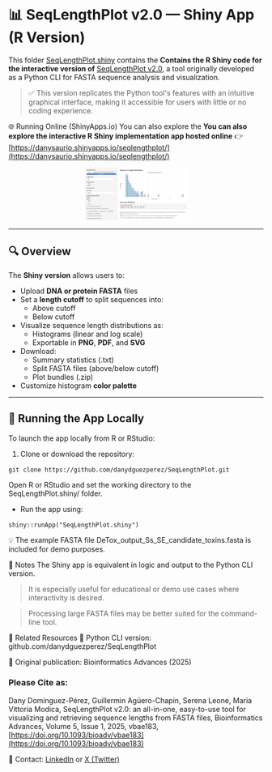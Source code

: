# 📊 SeqLengthPlot v2.0 — Shiny App (R Version)

This folder [SeqLengthPlot.shiny](https://github.com/danydguezperez/SeqLengthPlot/tree/main/SeqLengthPlot.shiny) contains the **Contains the R Shiny code for the interactive version of** [SeqLengthPlot v2.0](https://doi.org/10.1093/bioadv/vbae183), a tool originally developed as a Python CLI for FASTA sequence analysis and visualization.

> ✅ This version replicates the Python tool's features with an intuitive graphical interface, making it accessible for users with little or no coding experience.
> 
🌐 Running Online (ShinyApps.io) 
You can also explore the **You can also explore the interactive R Shiny implementation app hosted online** 👉 [https://danysaurio.shinyapps.io/seqlengthplot/](https://danysaurio.shinyapps.io/seqlengthplot/)


<div align="center">
<img src=https://github.com/danydguezperez/SeqLengthPlot/blob/main/figures/SeqLengthPlot-shiny.png width=40%>
</div>

---

## 🔍 Overview

The **Shiny version** allows users to:

- Upload **DNA or protein FASTA** files
- Set a **length cutoff** to split sequences into:
  - Above cutoff
  - Below cutoff
- Visualize sequence length distributions as:
  - Histograms (linear and log scale)
  - Exportable in **PNG**, **PDF**, and **SVG**
- Download:
  - Summary statistics (.txt)
  - Split FASTA files (above/below cutoff)
  - Plot bundles (.zip)
- Customize histogram **color palette**

---

## 🚀 Running the App Locally

To launch the app locally from R or RStudio:

1. Clone or download the repository:

```
git clone https://github.com/danydguezperez/SeqLengthPlot.git
```

Open R or RStudio and set the working directory to the SeqLengthPlot.shiny/ folder.

- Run the app using:

```
shiny::runApp("SeqLengthPlot.shiny")
```

💡 The example FASTA file DeTox_output_Ss_SE_candidate_toxins.fasta is included for demo purposes.

📎 Notes
The Shiny app is equivalent in logic and output to the Python CLI version.


>It is especially useful for educational or demo use cases where interactivity is desired.

>Processing large FASTA files may be better suited for the command-line tool.

🔗 Related Resources
🐍 Python CLI version: github.com/danydguezperez/SeqLengthPlot

📄 Original publication: Bioinformatics Advances (2025)

### Please Cite as: 

Dany Domínguez-Pérez, Guillermin Agüero-Chapin, Serena Leone, Maria Vittoria Modica, SeqLengthPlot v2.0: an all-in-one, easy-to-use tool for visualizing and retrieving sequence lengths from FASTA files, Bioinformatics Advances, Volume 5, Issue 1, 2025, vbae183, [https://doi.org/10.1093/bioadv/vbae183](https://doi.org/10.1093/bioadv/vbae183)

💬 Contact: [LinkedIn](https://www.linkedin.com/in/dany-dominguez-perez/) or [X (Twitter)](https://x.com/danydguezperez)
